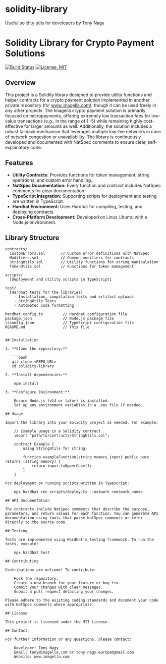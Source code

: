# solidity-library

Useful solidity utils for developers by Tony Nagy

# Solidity Library for Crypto Payment Solutions

[![Build Status](https://img.shields.io/badge/build-passing-brightgreen.svg)](#)
[![License: MIT](https://img.shields.io/badge/License-MIT-yellow.svg)](LICENSE)

## Overview

This project is a Solidity library designed to provide utility functions and helper contracts for a crypto payment solution implemented in another private repository (for www.imagella.com), though it can be used freely in any other projects. The Imagella crypto payment solution is primarily focused on micropayments, offering extremely low transaction fees for low-value transactions (e.g., in the range of $1-$5) while remaining highly cost-effective for larger amounts as well. Additionally, the solution includes a robust fallback mechanism that leverages multiple low-fee networks in case of network congestion or unavailability. The library is continuously developed and documented with NatSpec comments to ensure clear, self-explanatory code.

## Features

- **Utility Contracts:** Provides functions for token management, string operations, and custom error handling.
- **NatSpec Documentation:** Every function and contract includes NatSpec comments for clear documentation.
- **TypeScript Integration:** Supporting scripts for deployment and testing are written in TypeScript.
- **Hardhat Environment:** Uses Hardhat for compiling, testing, and deploying contracts.
- **Cross-Platform Development:** Developed on Linux Ubuntu with a Node.js environment.

## Library Structure

````
contracts/
  CustomErrors.sol       // Custom error definitions with NatSpec
  Modifiers.sol          // Common modifiers for contracts
  StringUtils.sol        // Utility functions for string manipulation
  TokenUtils.sol         // Functions for token management

scripts/
  [Deployment and utility scripts in TypeScript]

test/
  [Hardhat tests for the libraries]
    - Installation, compilation tests and artifact uploads
    - StringUtils Tests
    - Automated code formatting

hardhat.config.ts         // Hardhat configuration file
package.json              // Node.js package file
tsconfig.json             // TypeScript configuration file
README.md                 // This file


## Installation

1. **Clone the repository:**

   ```bash
   git clone <REPO_URL>
   cd solidity-library

2. **Install dependencies:**

    npm install

3. **Configure Environment:**

    Ensure Node.js (v14 or later) is installed.
    Set up any environment variables in a .env file if needed.

## Usage

Import the library into your Solidity project as needed. For example:

    // Example usage in a Solidity contract
    import "path/to/contracts/StringUtils.sol";

    contract Example {
        using StringUtils for string;

        function exampleFunction(string memory input) public pure returns (string memory) {
            return input.toUpperCase();
        }
    }

For deployment or running scripts written in TypeScript:

    npx hardhat run scripts/deploy.ts --network <network_name>

## API Documentation

The contracts include NatSpec comments that describe the purpose, parameters, and return values for each function. You can generate API documentation using tools that parse NatSpec comments or refer directly to the source code.

## Testing

Tests are implemented using Hardhat's testing framework. To run the tests, execute:

    npx hardhat test

## Contributing

Contributions are welcome! To contribute:

    Fork the repository.
    Create a new branch for your feature or bug fix.
    Commit your changes with clear messages.
    Submit a pull request detailing your changes.

Please adhere to the existing coding standards and document your code with NatSpec comments where appropriate.

## License

This project is licensed under the MIT License.

## Contact

For further information or any questions, please contact:

    Developer: Tony Nagy
    Email: tony@imagella.com or tony.nagy.europe@gmail.com
    Website: www.imagella.com
````
